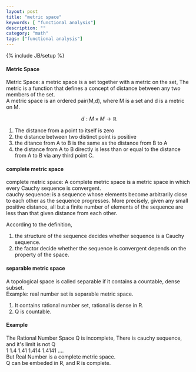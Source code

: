 ```yaml
---
layout: post
title: "metric space"
keywords: [ "functional analysis"]
description: ""
category: "math"
tags: ["functional analysis"]
---
```

{% include JB/setup %}


#### Metric Space
Metric Space: a metric space is a set together with a metric on the set, The metric is a function that defines a concept of distance between
any two members of the set. <br />
A metric space is an ordered pair(M,d), where M is a set and d is a metric on M. <br />

$$
d : M \times M \rightarrow \mathbb{R}
$$

1. The distance from a point to itself is zero
2. the distance between two distinct point is positive
3. the ditance from A to B is the same as the distance from B to A
4. the distance from A to B directly is less than or equal to the distance from A to B via any third point C.



#### complete metric space
complete metric space: A complete metric space is a metric space in which every Cauchy sequence is convergent. <br />
cauchy sequence: is a sequence whose elements become arbitrarily close to each other as the sequence progresses. More precisely, given any small
positive distance, all but a finite number of elements of the sequence are less than that given distance from each other. <br />

According to the definition, 
1. the structure of the sequence decides whether sequence is a Cauchy sequence.
2. the factor decide whether the sequence is convergent depends on the property of the space.

#### separable metric space
A topological space is called separable if it contains a countable, dense subset. <br />
Example: real number set is separable metric space.
1. It contains rational number set, rational is dense in R.
2. Q is countable.

#### Example
The Rational Number Space Q is  incomplete, There is cauchy sequence, and it's limit is not Q <br />
1 1.4 1.41 1.414 1.4141 .... <br />
But Real Number is a complete metric space.<br />
Q can be embeded in R, and R is complete.


